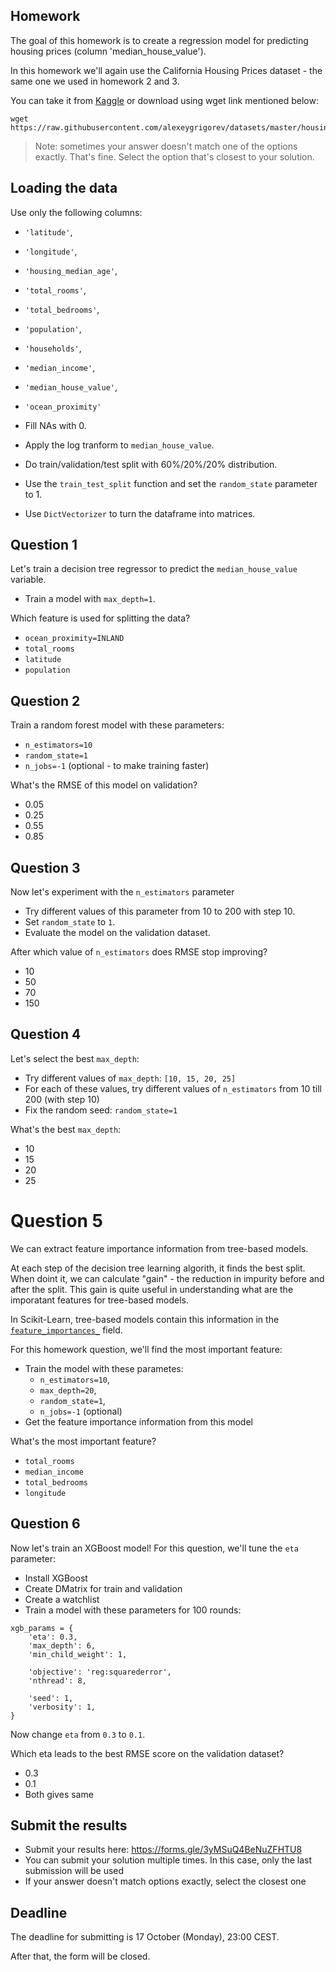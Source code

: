 ## Homework

The goal of this homework is to create a regression model for predicting housing prices (column 'median_house_value').  

In this homework we'll again use the California Housing Prices dataset - the same one we used in homework 2 and 3.

You can take it from [Kaggle](https://www.kaggle.com/datasets/camnugent/california-housing-prices) or download using wget link mentioned below:

```
wget https://raw.githubusercontent.com/alexeygrigorev/datasets/master/housing.csv

```

> Note: sometimes your answer doesn't match one of the options exactly. That's fine. 
Select the option that's closest to your solution.


## Loading the data

Use only the following columns:  
* `'latitude'`,
* `'longitude'`,
* `'housing_median_age'`,
* `'total_rooms'`,
* `'total_bedrooms'`,
* `'population'`,
* `'households'`,
* `'median_income'`,
* `'median_house_value'`,
* `'ocean_proximity'`  

* Fill NAs with 0.
* Apply the log tranform to `median_house_value`.
* Do train/validation/test split with 60%/20%/20% distribution. 
* Use the `train_test_split` function and set the `random_state` parameter to 1.
* Use `DictVectorizer` to turn the dataframe into matrices.


## Question 1

Let's train a decision tree regressor to predict the `median_house_value` variable. 

* Train a model with `max_depth=1`.


Which feature is used for splitting the data?

* `ocean_proximity=INLAND`
* `total_rooms`
* `latitude`
* `population`


## Question 2

Train a random forest model with these parameters:

* `n_estimators=10`
* `random_state=1`
* `n_jobs=-1`  (optional - to make training faster)


What's the RMSE of this model on validation?

* 0.05
* 0.25
* 0.55
* 0.85


## Question 3

Now let's experiment with the `n_estimators` parameter

* Try different values of this parameter from 10 to 200 with step 10.
* Set `random_state` to `1`.
* Evaluate the model on the validation dataset.


After which value of `n_estimators` does RMSE stop improving?

- 10
- 50
- 70
- 150


## Question 4

Let's select the best `max_depth`:

* Try different values of `max_depth`: `[10, 15, 20, 25]`
* For each of these values, try different values of `n_estimators` from 10 till 200 (with step 10)
* Fix the random seed: `random_state=1`


What's the best `max_depth`:

* 10
* 15
* 20
* 25


# Question 5

We can extract feature importance information from tree-based models. 

At each step of the decision tree learning algorith, it finds the best split. 
When doint it, we can calculate "gain" - the reduction in impurity before and after the split. 
This gain is quite useful in understanding what are the imporatant features 
for tree-based models.

In Scikit-Learn, tree-based models contain this information in the
[`feature_importances_`](https://scikit-learn.org/stable/modules/generated/sklearn.ensemble.RandomForestRegressor.html#sklearn.ensemble.RandomForestRegressor.feature_importances_)
field. 

For this homework question, we'll find the most important feature:

* Train the model with these parametes:
    * `n_estimators=10`,
    * `max_depth=20`,
    * `random_state=1`,
    * `n_jobs=-1` (optional)
* Get the feature importance information from this model


What's the most important feature? 

* `total_rooms`
* `median_income`	
* `total_bedrooms`
* `longitude`


## Question 6

Now let's train an XGBoost model! For this question, we'll tune the `eta` parameter:

* Install XGBoost
* Create DMatrix for train and validation
* Create a watchlist
* Train a model with these parameters for 100 rounds:

```
xgb_params = {
    'eta': 0.3, 
    'max_depth': 6,
    'min_child_weight': 1,
    
    'objective': 'reg:squarederror',
    'nthread': 8,
    
    'seed': 1,
    'verbosity': 1,
}
```

Now change `eta` from `0.3` to `0.1`.

Which eta leads to the best RMSE score on the validation dataset?

* 0.3
* 0.1
* Both gives same


## Submit the results

* Submit your results here: https://forms.gle/3yMSuQ4BeNuZFHTU8
* You can submit your solution multiple times. In this case, only the last submission will be used 
* If your answer doesn't match options exactly, select the closest one


## Deadline

The deadline for submitting is 17 October (Monday), 23:00 CEST.

After that, the form will be closed.